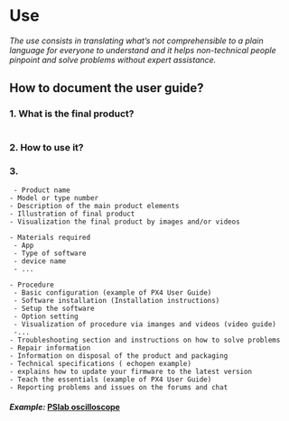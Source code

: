 # **Use**

*The use consists in translating what’s not comprehensible to a plain language for everyone to understand and  it helps non-technical people pinpoint and solve problems without expert assistance.*

## **How to document the user guide?**

### **1. What is the final product?** 

 ```

  ```
### **2. How to use it?** 

### **3.**



 ```
  - Product name
- Model or type number
- Description of the main product elements
- Illustration of final product
- Visualization the final product by images and/or videos

- Materials required
  - App
  - Type of software
  - device name
  - ...
  
- Procedure
  - Basic configuration (example of PX4 User Guide) 
  - Software installation (Installation instructions)
  - Setup the software
  - Option setting
  - Visualization of procedure via imanges and videos (video guide)
  -...
- Troubleshooting section and instructions on how to solve problems
- Repair information
- Information on disposal of the product and packaging
- Technical specifications ( echopen example)
- explains how to update your firmware to the latest version
- Teach the essentials (example of PX4 User Guide)
- Reporting problems and issues on the forums and chat
  ```
 

   
 #### *Example:* [PSlab oscilloscope](https://docs.pslab.io/tutorials/oscilloscope.html#tutorials-oscilloscope--page-root) 
  

